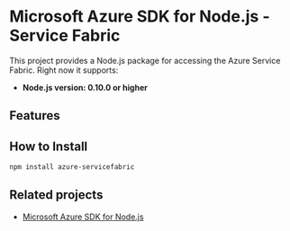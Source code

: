 # Microsoft Azure SDK for Node.js - Service Fabric

This project provides a Node.js package for accessing the Azure Service Fabric. Right now it supports:
- **Node.js version: 0.10.0 or higher**

## Features


## How to Install

```bash
npm install azure-servicefabric
```

## Related projects

- [Microsoft Azure SDK for Node.js](https://github.com/WindowsAzure/azure-sdk-for-node)

